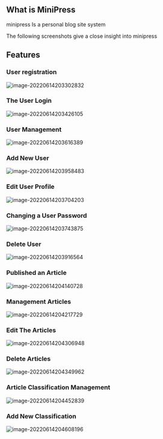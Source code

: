 ## What is MiniPress

minipress Is a personal blog site system



The following screenshots give a close insight into minipress



## Features

### User registration

![image-20220614203302832](C:\Users\aikey\AppData\Roaming\Typora\typora-user-images\image-20220614203302832.png)



### The User Login

![image-20220614203426105](C:\Users\aikey\AppData\Roaming\Typora\typora-user-images\image-20220614203426105.png)

### User Management

![image-20220614203616389](C:\Users\aikey\AppData\Roaming\Typora\typora-user-images\image-20220614203616389.png)



### Add New User

![image-20220614203958483](C:\Users\aikey\AppData\Roaming\Typora\typora-user-images\image-20220614203958483.png)

### Edit User Profile

![image-20220614203704203](C:\Users\aikey\AppData\Roaming\Typora\typora-user-images\image-20220614203704203.png)

### Changing a User Password

![image-20220614203743875](C:\Users\aikey\AppData\Roaming\Typora\typora-user-images\image-20220614203743875.png)

### Delete User

![image-20220614203916564](C:\Users\aikey\AppData\Roaming\Typora\typora-user-images\image-20220614203916564.png)



### Published an Article

![image-20220614204140728](C:\Users\aikey\AppData\Roaming\Typora\typora-user-images\image-20220614204140728.png)



### Management Articles

![image-20220614204217729](C:\Users\aikey\AppData\Roaming\Typora\typora-user-images\image-20220614204217729.png)



### Edit The Articles

![image-20220614204306948](C:\Users\aikey\AppData\Roaming\Typora\typora-user-images\image-20220614204306948.png)



### Delete Articles

![image-20220614204349962](C:\Users\aikey\AppData\Roaming\Typora\typora-user-images\image-20220614204349962.png)





### Article Classification Management

![image-20220614204452839](C:\Users\aikey\AppData\Roaming\Typora\typora-user-images\image-20220614204452839.png)



### Add New Classification

![image-20220614204608196](C:\Users\aikey\AppData\Roaming\Typora\typora-user-images\image-20220614204608196.png)















































































































